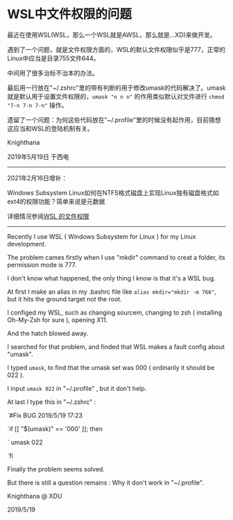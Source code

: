 <meta name="created" content="2019-05-19">
<meta http-equiv="Content-Type" content="text/html; charset=utf-8">

# WSL中文件权限的问题

最近在使用WSL(WSL，那么一个WSL就是AWSL，那么就是...XD)来做开发。

遇到了一个问题，就是文件权限方面的，WSL的默认文件权限似乎是777，正常的Linux中应当是目录755文件644。

中间用了很多治标不治本的办法。

最后用一行放在"~/.zshrc"里的带有判断的用于修改umask的代码解决了。umask就是默认用于设置文件权限的，`umask "n n n"` 的作用类似默认对文件进行 `chmod "7-n 7-n 7-n"` 操作。

遗留了一个问题：为何这些代码放在"~/.profile"里的时候没有起作用，目前猜想这应当和WSL的登陆机制有关。

Knighthana

2019年5月19日 于西电

------------------------------------

2021年2月16日增补：

Windows Subsystem Linux如何在NTFS格式磁盘上实现Linux独有磁盘格式如ext4的权限功能？简单来说是元数据

详细情况参阅[WSL 的文件权限](https://docs.microsoft.com/zh-cn/windows/wsl/file-permissions)

------------------------------------

Recently I use WSL ( Windows Subsystem for Linux ) for my Linux development.

The problem cames firstly when I use "mkdir" command to creat a folder, its permission mode is 777.

I don't know what happened, the only thing I know is that it's a WSL bug.

At first I make an alias in my .bashrc file like `alias mkdir="mkdir -m 766"`, but it hits the ground target not the root.

I configed my WSL, such as changing sourcem, changing to zsh ( installing Oh-My-Zsh for sure ), opening X11.

And the hatch blowed away.

I searched for that problem, and finded that WSL makes a fault config about "umask".

I typed `umask`, to find that the umask set was 000 ( ordinarily it should be 022 ).

I input `umask 022` in "~/.profile" , but it don't help.

At last I type this in "~/.zshrc" :

`#Fix BUG 2019/5/19 17:23

`if [[ "$(umask)" == '000' ]]; then

`    umask 022

`fi

Finally the problem seems solved.

But there is still a question remains : Why it don't work in "~/.profile".

Knighthana @ XDU

2019/5/19

